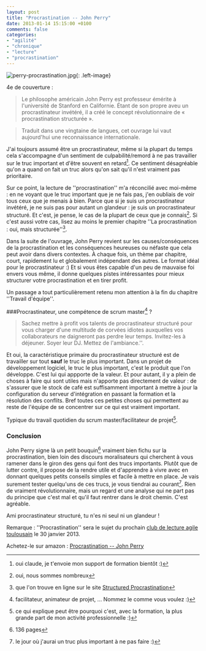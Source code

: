 ```yaml
---
layout: post
title: "Procrastination -- John Perry"
date: 2013-01-14 15:15:00 +0100
comments: false
categories: 
- "agilité"
- "chronique"
- "lecture"
- "procrastination"
---
```

![perry-procrastination.jpg](https://blog-img.crafting-labs.fr/couverture/.perry_-_procrastination_s.jpg){: .left-image}

4e de couverture : 

> Le philosophe américain John Perry est professeur émérite à l'université de Stanford en Californie. Étant de son propre aveu un procrastinateur invétéré, il a créé le concept révolutionnaire de « procrastination structurée ».

>Traduit dans une vingtaine de langues, cet ouvrage lui vaut aujourd'hui une reconnaissance internationale.



J'ai toujours assumé être un procrastinateur, même si la plupart du temps cela s'accompagne d'un sentiment de culpabilité/remord à ne pas travailler sur le truc important et d'être souvent en retard[^1]. Ce sentiment désagréable qu'on a quand on fait un truc alors qu'on sait qu'il n'est vraiment pas prioritaire.

Sur ce point, la lecture de ''procrastination'' m'a réconcilié avec moi-même : en ne voyant que le truc important que je ne fais pas, j'en oubliais de voir tous ceux que je menais à bien.
Parce que si je suis un procrastinateur invétéré, je ne suis pas pour autant un glandeur : je suis un procrastinateur structuré. Et c'est, je pense, le cas de la plupart de ceux que je connais[^2].
Si c'est aussi votre cas, lisez au moins le premier chapitre  ''La procrastination : oui, mais structurée''[^3].

Dans la suite de l'ouvrage, John Perry revient sur les causes/conséquences de la procrastination et les conséquences heureuses ou néfaste que cela peut avoir dans divers contextes. 
À chaque fois, un thème par chapitre, court, rapidement lu et globalement indépendant des autres. Le format idéal pour le procrastinateur :)
Et si vous êtes capable d'un peu de mauvaise foi envers vous même, il donne quelques pistes intéressantes pour mieux structurer votre procrastination et en tirer profit.

Un passage a tout particulièrement retenu mon attention à la fin du chapitre ''Travail d'équipe''.

###Procrastinateur, une compétence de scrum master[^4] ?


> Sachez mettre à profit vos talents de procrastinateur structuré pour vous charger d'une multitude de corvées idiotes auxquelles vos collaborateurs ne daigneront pas perdre leur temps. Invitez-les à déjeuner. Soyer leur DJ. Mettez de l'ambiance.''.

Et oui, la caractéristique primaire du procrastinateur structuré est de travailler sur tout __sauf__ le truc le plus important. Dans un projet de développement logiciel, le truc le plus important, c'est le produit que l'on développe. C'est lui qui appporte de la valeur. Et pour autant, il y a plein de choses à faire qui sont utiles mais n'apporte pas directement de valeur : de s'assurer que le stock de café est suffisamment important à mettre à jour la configuration du serveur d'intégration en passant la formation et la résolution des conflits. Bref toutes ces petites choses qui permettent au reste de l'équipe de se concentrer sur ce qui est vraiment important.

Typique du travail quotidien du scrum master/facilitateur de projet[^5].

### Conclusion
John Perry signe là un petit bouquin[^6] vraiment bien fichu sur la procrastination, bien loin des discours moralisateurs qui cherchent à vous ramener dans le giron des gens qui font des trucs importants.
Plutôt que de lutter contre, il propose de la rendre utile et d'apprendre à vivre avec en donnant quelques petits conseils simples et facile à mettre en place. Je vais surement tester quelqu'uns de ces trucs, je vous tiendrai au courant[^7].
Rien de vraiment révolutionnaire, mais un regard et une analyse qui ne part pas du principe que c'est mal et qu'il faut rentrer dans le droit chemin. C'est agréable.

Ami procrastinateur structuré, tu n'es ni seul ni un glandeur !

Remarque : ''Procrastination'' sera le sujet du prochain [club de lecture agile toulousain](http://www.agiletoulouse.fr/cat%C3%A9goriecontenu/club-de-lecture) le 30 janvier 2013.

Achetez-le sur amazon :  [Procrastination -- John Perry](http://www.amazon.fr/gp/product/2746733412/ref=as_li_ss_tl?ie=UTF8&camp=1642&creative=19458&creativeASIN=2746733412&linkCode=as2&tag=monbloamoique-21)


[^1]: oui claude, je t'envoie mon support de formation bientôt :)
[^2]: oui, nous sommes nombreux
[^3]:  que l'on trouve en ligne sur le site [Structured Procrastination](http://www.structuredprocrastination.com/)
[^4]: facilitateur, animateur de projet, ... Nommez le comme vous voulez :)
[^5]: ce qui explique peut être pourquoi c'est, avec la formation, la plus grande part de mon activité professionnelle :)
[^6]: 136 pages
[^7]: le jour où j'aurai un truc plus important à ne pas faire :)
